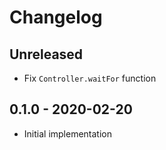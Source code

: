 # Changelog

<!-- There is always Unreleased section on the top. Subsections (Add, Changed, Fix, Removed) should be Add as needed. -->
## Unreleased
- Fix `Controller.waitFor` function

## 0.1.0 - 2020-02-20
- Initial implementation
